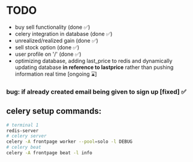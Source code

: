 # TODO
* buy sell functionality (done ✅) 
*  celery integration in database (done ✅)
* unrealized/realized gain (done ✅)
* sell stock option (done ✅)
* user profile on '/' (done ✅)
* optimizing database, adding last_price to redis and dynamically updating database **in reference to lastprice** rather than pushing information real time [ongoing ⌛]
### bug: if already created email being given to sign up [fixed] ✅
## celery setup commands: 
```bash
# terminal 1
redis-server
# celery server
celery -A frontpage worker --pool=solo -l DEBUG
# celery beat
celery -A frontpage beat -l info
```
